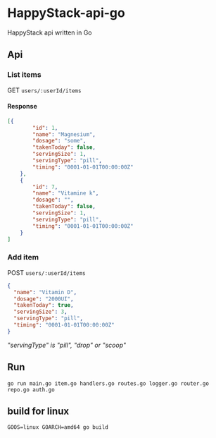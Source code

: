 # HappyStack-api-go
HappyStack api written in Go



## Api

### List items
GET `users/:userId/items`  

#### Response
```json
[{
		"id": 1,
		"name": "Magnesium",
		"dosage": "some",
		"takenToday": false,
		"servingSize": 1,
		"servingType": "pill",
		"timing": "0001-01-01T00:00:00Z"
	},
	{
		"id": 7,
		"name": "Vitamine k",
		"dosage": "",
		"takenToday": false,
		"servingSize": 1,
		"servingType": "pill",
		"timing": "0001-01-01T00:00:00Z"
	}
]
```

### Add item
POST `users/:userId/items`  
```json
{
  "name": "Vitamin D",
  "dosage": "2000UI",
  "takenToday": true,
  "servingSize": 3,
  "servingType": "pill",
  "timing": "0001-01-01T00:00:00Z"
}
```
*"servingType" is "pill", "drop" or "scoop"*

## Run
```
go run main.go item.go handlers.go routes.go logger.go router.go repo.go auth.go
```

## build for linux
```
GOOS=linux GOARCH=amd64 go build
```
